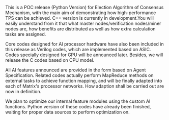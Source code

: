 This is a POC release (Python Version) for Election Algorithm of Consensus Mechanism, with the main aim of demonstrating how high-performance TPS can be achieved. C++ version is currently in development.You will easily understand from it that what master nodes/verification nodes/miner nodes are, how benefits are distributed as well as how extra calculation tasks are assigned.

Core codes designed for AI processor hardware have also been included in this release as Verilog codes, which are implemented based on ASIC. Codes specially designed for GPU will be announced later. Besides, we will release the  C codes based on CPU model.

All AI features announced are provided in the form based on Agent Specification. Related codes actually perform MapReduce methods on external tasks to achieve function mapping, and will be finally adapted into each of Matrix's processor networks. How adaption shall be carried out are now in definition.

We plan to optimize our internal feature modules using the custom AI functions. Python version of these codes have already been finished, waiting for proper data sources to perform optimization on.

